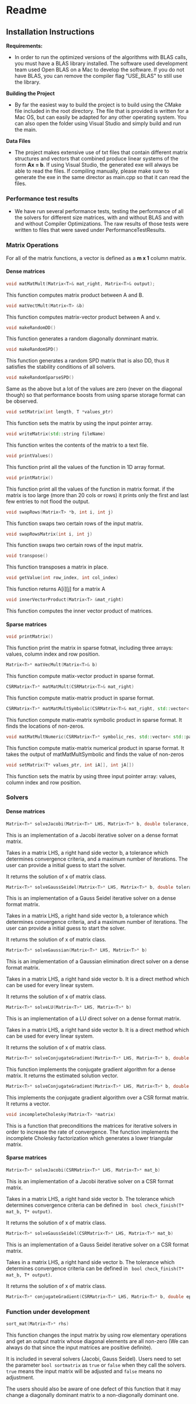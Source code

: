 # Readme



## Installation Instructions

**Requirements:**

-  In order to run the optimized versions of the algorithms with BLAS calls, you must have a BLAS library installed. The software used development team used Open BLAS on a Mac to develop the software. If you do not have BLAS, you can remove the compiler flag "USE_BLAS" to still use the library.

**Building the Project**

* By far the easiest way to build the project is to build using the CMake file included in the root directory. The file that is provided is written for a Mac OS, but can easily be adapted for any other operating system. You can also open the folder using Visual Studio and simply build and run the main.

**Data Files**

* The project makes extensive use of txt files that contain different matrix structures and vectors that combined produce linear systems of the form **Ax = b**. If using Visual Studio, the generated exe will always be able to read the files. If compiling manually, please make sure to generate the exe in the same director as main.cpp so that it can read the files.


### Performance test results

* We have run several performance tests, testing the performance of all the solvers for different size matrices, with and without BLAS and with and without Compiler Optimizations. The raw results of those tests were written to files that were saved under PerformanceTestResults.

### Matrix Operations

For all of the matrix functions, a vector is defined as a **m x 1** column matrix.

#### Dense matrices

```c++
void matMatMult(Matrix<T>& mat_right, Matrix<T>& output);
```

This function computes matrix product between A and B.

```c++
void matVectMult(Matrix<T> &b)
```

This function computes matrix-vector product between A and v.

```c++
void makeRandomDD()
```

This function generates a random diagonally donminant matrix.

```c++
void makeRandomSPD()
```

This function generates a random SPD matrix that is also DD, thus it satisfies the stability conditions of all solvers.


```c++
void makeRandomSparseSPD()
```

Same as the above but a lot of the values are zero (never on the diagonal though) so that performance boosts from using sparse storage format can be observed.

```c++
void setMatrix(int length, T *values_ptr)
```

This function sets the matrix by using the input pointer array.

```c++
void writeMatrix(std::string fileName)
```

This function writes the contents of the matrix to a text file.

```c++
void printValues()
```

This function print all the values of the function in 1D array format.

```c++
void printMatrix()
```

This function print all the values of the function in matrix format. if the matrix is too large (more than 20 cols or rows) it prints only the first and last few entries to not flood the output.

```c++
void swapRows(Matrix<T> *b, int i, int j)
```

This function swaps two certain rows of the input matrix.

```c++
void swapRowsMatrix(int i, int j)
```

This function swaps two certain rows of the input matrix.

```c++
void transpose()
```

This function transposes a matrix in place.

```c++
void getValue(int row_index, int col_index)
```

This function returns A[i][j] for a matrix A

```c++
void innerVectorProduct(Matrix<T> &mat_right)
```

This function computes the inner vector product of matrices.

#### Sparse matrices

```c++
void printMatrix()
```

This function print the matrix in sparse fotmat, including three arrays: values, column index and row position.

```c++
Matrix<T>* matVecMult(Matrix<T>& b)
```

This function compute matix-vector product in sparse format.

```c++
CSRMatrix<T>* matMatMult(CSRMatrix<T>& mat_right)
```

This function compute matix-matrix product in sparse format.

```c++
CSRMatrix<T>* matMatMultSymbolic(CSRMatrix<T>& mat_right, std::vector< std::pair< std::pair<int, int>, T> >& result)
```

This function compute matix-matrix symbolic product in sparse format. It finds the locations of non-zeros.

```c++
void matMatMultNumeric(CSRMatrix<T>* symbolic_res, std::vector< std::pair< std::pair<int, int>, T> >& result)
```

This function compute matix-matrix numerical product in sparse format. It takes the output of matMatMultSymbolic and finds the value of non-zeros

```c++
void setMatrix(T* values_ptr, int iA[], int jA[])
```

This function sets the matrix by using three input pointer array: values, column index and row position.

### Solvers

#### Dense matrices

```c++
Matrix<T>* solveJacobi(Matrix<T>* LHS, Matrix<T>* b, double tolerance, int max_iterations, T initial_guess[])
```

This is an implementation of a Jacobi iterative solver on a dense format matrix.

Takes in a matrix LHS, a right hand side vector b, a tolerance which determines convergence criteria, and a maximum number of iterations. The user can provide a initial guess to start the solver.

It returns the solution of x of matrix class.

```c++
Matrix<T>* solveGaussSeidel(Matrix<T>* LHS, Matrix<T>* b, double tolerance, int max_iterations, T* initial_guess)
```

This is an implementation of a Gauss Seidel iterative solver on a dense format matrix.

Takes in a matrix LHS, a right hand side vector b, a tolerance which determines convergence criteria, and a maximum number of iterations. The user can provide a initial guess to start the solver.

It returns the solution of x of matrix class.

```C++
Matrix<T>* solveGaussian(Matrix<T>* LHS, Matrix<T>* b)
```

This is an implementation of a Gaussian elimination direct solver on a dense format matrix.

Takes in a matrix LHS, a right hand side vector b. It is a direct method which can be used for every linear system.

It returns the solution of x of matrix class.

```C++
Matrix<T>* solveLU(Matrix<T>* LHS, Matrix<T>* b)
```

This is an implementation of a LU direct solver on a dense format matrix.

Takes in a matrix LHS, a right hand side vector b. It is a direct method which can be used for every linear system.

It returns the solution of x of matrix class.

```C++
Matrix<T>* solveConjugateGradient(Matrix<T>* LHS, Matrix<T>* b, double epsilon, int max_iterations, T initial_guess[])
```

This function implements the conjugate gradient algorithm for a dense matrix. It returns the estimated solution vector.

```c++
Matrix<T>* solveConjugateGradient(Matrix<T>* LHS, Matrix<T>* b, double epsilon, int max_iterations, T initial_guess[])
```

This implements the conjugate gradient algorithm over a CSR format matrix. It returns a vector.

```c++
void incompleteCholesky(Matrix<T> *matrix)
```

This is a function that preconditions the matrices for iterative solvers in order to increase the rate of convergence. The function implements the incomplete Cholesky factorization which generates a lower triangular matrix.

#### Sparse matrices

```c++
Matrix<T>* solveJacobi(CSRMatrix<T>* LHS, Matrix<T>* mat_b)
```

This is an implementation of a Jacobi iterative solver on a CSR format matrix.

Takes in a matrix LHS, a right hand side vector b. The tolerance which determines convergence criteria can be defined in ` bool check_finish(T* mat_b, T* output)`.

It returns the solution of x of matrix class.

```c++
Matrix<T>* solveGaussSeidel(CSRMatrix<T>* LHS, Matrix<T>* mat_b)
```

This is an implementation of a Gauss Seidel iterative solver on a CSR format matrix.

Takes in a matrix LHS, a right hand side vector b. The tolerance which determines convergence criteria can be defined in ` bool check_finish(T* mat_b, T* output)`.

It returns the solution of x of matrix class.

```c++
Matrix<T>* conjugateGradient(CSRMatrix<T>* LHS, Matrix<T>* b, double epsilon, int max_iterations, T initial_guess[])
```





### Function under development

```c++
sort_mat(Matrix<T>* rhs)
```

This function changes the input matrix by using row elementary operations and get an output matrix whose diagonal elements are all non-zero (We can always do that since the input matrices are positive definite). 

It is included in several solvers (Jacobi, Gauss Seidel). Users need to set the parameter `bool sortmatrix` as `true` or `false` when they call the solvers. `true` means the input matrix will be adjusted and `false` means no adjustment.

The users should also be aware of one defect of this function that it may change a diagonally dominant matrix to a non-diagonally dominant one. 









